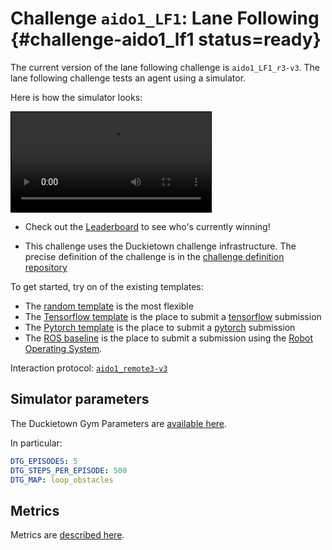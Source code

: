 # Challenge `aido1_LF1`: Lane Following {#challenge-aido1_lf1 status=ready}

The current version of the lane following challenge is `aido1_LF1_r3-v3`.
The lane following challenge tests an agent using a simulator.

Here is how the simulator looks:

<video autoplay="1" controls="1" loop="1" style="border: solid 1px black" width="320">
  <source src="http://duckietown-ai-driving-olympics-1.s3.amazonaws.com/v3/frankfurt/by-value/sha256/db648be4473470451c3ff8131f5c9a96849c812ab30db88ea48e61e089c60405" type="video/mp4"/>
</video>
 
* Check out the [Leaderboard](https://challenges.duckietown.org/v4/humans/challenges/aido1_LF1_r3-v3/leaderboard) to see who's currently winning!
 

* This challenge uses the Duckietown challenge infrastructure. The precise definition of the challenge is in the [challenge definition repository](https://github.com/duckietown/challenge-aido1_lf1)

To get started, try on of the existing templates:

* The [random template](#challenge-aido1_lf1-template-random) is the most flexible
* The [Tensorflow template](#tensorflow-template) is the place to submit a [tensorflow](https://www.tensorflow.org/) submission
* The [Pytorch template](#pytorch-template) is the place to submit a [pytorch](https://pytorch.org/) submission
* The [ROS baseline](#ros-template) is the place to submit a submission using the [Robot Operating System](http://www.ros.org/). 

Interaction protocol: [`aido1_remote3-v3`](#aido1_remote3-v3)

## Simulator parameters

The Duckietown Gym Parameters are [available here](https://challenges.duckietown.org/v4/humans/challenges/aido1_LF1_r3-v3#step1-simulation).

In particular:

```yaml
DTG_EPISODES: 5
DTG_STEPS_PER_EPISODE: 500
DTG_MAP: loop_obstacles
```

## Metrics 

Metrics are [described here](https://challenges.duckietown.org/v4/humans/challenges/aido1_LF1_r3-v3#scoring).





 



 

